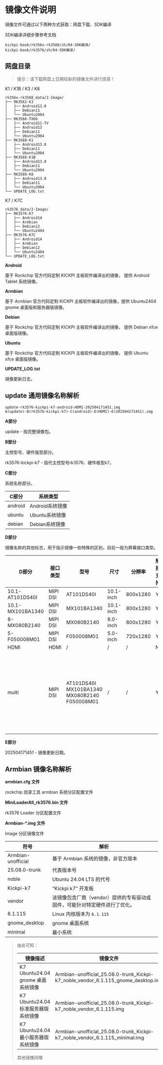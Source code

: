 # 镜像文件说明

镜像文件可通过以下两种方式获取：网盘下载、SDK编译

SDK编译详细步骤参考文档

```
kickpi-book/rk356x-rk3588/zh/04-SDK编译/
kickpi-book/rk3576/zh/04-SDK编译/
```



## 网盘目录

> 提示：请下载网盘上日期较新的镜像文件进行烧录！

K1 / K1B / K3 / K8

```
rk356x-rk3588_data/2-Image/
├── RK3562-K3
│   ├── Android13.0
│   ├── Debian11
│   └── Ubuntu2004
├── RK3566-TX66
│   ├── Android11-TV
│   ├── Android13
│   ├── Debian11
│   └── Ubuntu2004
├── RK3568-K1
│   ├── Android13.0
│   ├── Debian11
│   └── Ubuntu2004
├── RK3568-K1B
│   ├── Android13.0
│   ├── Debian11
│   └── Ubuntu2004
├── RK3588-K8
│   ├── Android13.0
│   ├── Debian11
│   └── Ubuntu2004
└── UPDATE_LOG.txt
```

K7 / K7C

```
rk3576_data/2-Image/
├── RK3576-K7
│   ├── Android14
│   ├── Armbian
│   ├── Debian12
│   └── Ubuntu2404
├── RK3576-K7C
│   ├── Android14
│   ├── Armbian
│   ├── Debian12
│   └── Ubuntu2404
└── UPDATE_LOG.txt
```



**Android**

基于 Rockchip 官方代码定制 KICKPI 主板软件编译出的镜像， 提供 Android Tablet 系统镜像。

**Armbian**

基于 Armbian 官方代码定制 KICKPI 主板软件编译出的镜像，提供 Ubuntu2404 gnome 桌面版和服务器版镜像。

**Debian**

基于 Rockchip 官方代码定制 KICKPI 主板软件编译出的镜像， 提供 Debian xfce 桌面版镜像。

**Ubuntu**

基于 Rockchip 官方代码定制 KICKPI 主板软件编译出的镜像， 提供 Ubuntu xfce 桌面版镜像。

**UPDATE_LOG.txt**

镜像更新日志。



## update 通用镜像名称解析

```
update-rk3576-kickpi-k7-android-HDMI-202504171451.img
A(update)-B(rk3576-kickpi-k7)-C(android)-D(HDMI)-E(202504171451).img
```

**A部分**

update - 指完整镜像包。



**B部分**

主控型号、硬件版型部分。

rk3576-kickpi-k7 - 指代主控型号rk3576、硬件板型k7。



**C部分**

系统名称部分。

| C部分   | 系统类型        |
| ------- | --------------- |
| android | Android系统镜像 |
| ubuntu  | Ubuntu系统镜像  |
| debian  | Debian系统镜像  |



**D部分**

镜像名称的其他标志，用于指示镜像一些特殊的区别，目前一般为屏幕接口类型。

| D部分            | 接口类型 | **型号**                                                    | **尺寸**  | **分辨率** | 触摸支持 | 备注                                                         |
| ---------------- | -------- | ----------------------------------------------------------- | --------- | ---------- | -------- | ------------------------------------------------------------ |
| 10.1-AT101DS40I  | MIPI DSI | AT101DS40I                                                  | 10.1-inch | 800x1280   | Y        |                                                              |
| 10.1-MX101BA1340 | MIPI DSI | MX101BA1340                                                 | 10.1-inch | 800x1280   | Y        |                                                              |
| 8-MX080B2140     | MIPI DSI | MX080B2140                                                  | 8.0-inch  | 800x1280   | Y        |                                                              |
| 5-F050008M01     | MIPI DSI | F050008M01                                                  | 5.0-inch  | 720x1280   | Y        |                                                              |
| HDMI             | HDMI     | /                                                           | /         | /          | N        |                                                              |
| multi            | MIPI DSI | AT101DS40I<br />MX101BA1340<br />MX080B2140<br />F050008M01 | /         | /          | Y        | 根据硬件自动识别 MIPI 屏型号（不接 MIPI 屏幕，默认显示HDMI），**主板版本 V1.3 后支持** !!! |



**E部分**

202504171451 - 镜像更新日期。



## Armbian 镜像名称解析

**armbian.cfg 文件**

rockchip 烧录工具 armbian 系统分区配置文件



**MiniLoaderAll_rk3576.bin 文件**

rk3576 Loader 分区配置文件



**Armbian-*.img 文件**

Image 分区镜像文件

| 符号               | 解析                                                         |
| ------------------ | ------------------------------------------------------------ |
| Armbian-unofficial | 基于 Armbian 系统的镜像，非官方版本                          |
| 25.08.0-trunk      | 代表版本号                                                   |
| noble              | Ubuntu 24.04 LTS 的代号                                      |
| Kickpi-k7          | “Kickpi k7” 开发板                                           |
| vendor             | 该镜像包含厂商（vendor）提供的专有驱动或固件，可能针对特定硬件进行了优化。 |
| 6.1.115            | Linux 内核版本为 `6.1.115`                                   |
| gnome_desktop      | gnome 桌面系统                                               |
| minimal            | 最小系统                                                     |

> 由此可知：
>
> | 镜像描述                            | 镜像文件                                                     |
> | ----------------------------------- | ------------------------------------------------------------ |
> | K7 Ubuntu24.04 gnome 桌面系统镜像   | Armbian-unofficial_25.08.0-trunk_Kickpi-k7_noble_vendor_6.1.115_gnome_desktop.img |
> | K7 Ubuntu24.04 标准服务器版系统镜像 | Armbian-unofficial_25.08.0-trunk_Kickpi-k7_noble_vendor_6.1.115.img |
> | K7 Ubuntu24.04 最小服务器版系统镜像 | Armbian-unofficial_25.08.0-trunk_Kickpi-k7_noble_vendor_6.1.115_minimal.img |
>
> 其他镜像同理

